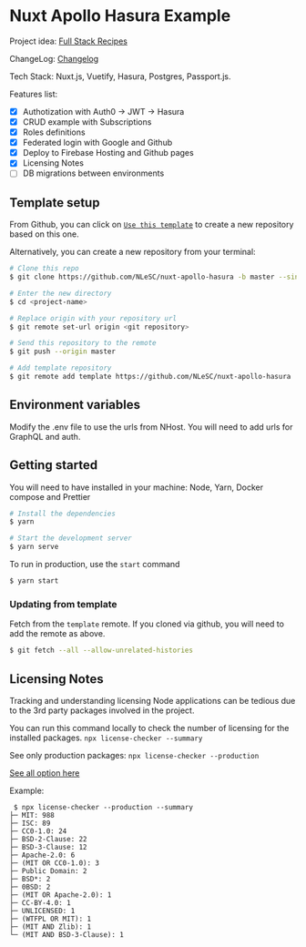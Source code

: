 # Nuxt Apollo Hasura Example

Project idea: [Full Stack Recipes](https://github.com/NLeSC/full-stack-recipes)

ChangeLog: [Changelog](https://github.com/NLeSC/nuxt-apollo-hasura/blob/master/CHANGELOG.md)

Tech Stack: Nuxt.js, Vuetify, Hasura, Postgres, Passport.js.

Features list: 
- [x] Authotization with Auth0 -> JWT -> Hasura
- [x] CRUD example with Subscriptions
- [x] Roles definitions
- [x] Federated login with Google and Github
- [x] Deploy to Firebase Hosting and Github pages
- [x] Licensing Notes
- [ ] DB migrations between environments 

## Template setup

From Github, you can click on [`Use this template`](https://github.com/NLeSC/nuxt-apollo-hasura/generate) to create a new repository based on this one.

Alternatively, you can create a new repository from your terminal:

``` bash
# Clone this repo
$ git clone https://github.com/NLeSC/nuxt-apollo-hasura -b master --single-branch <project-name>

# Enter the new directory
$ cd <project-name>

# Replace origin with your repository url
$ git remote set-url origin <git repository>

# Send this repository to the remote
$ git push --origin master

# Add template repository
$ git remote add template https://github.com/NLeSC/nuxt-apollo-hasura
```
## Environment variables

Modify the .env file to use the urls from NHost. You will need to add urls for GraphQL and auth.

## Getting started
You will need to have installed in your machine: Node, Yarn, Docker compose and Prettier
``` bash
# Install the dependencies
$ yarn

# Start the development server
$ yarn serve
```

To run in production, use the `start` command

``` bash
$ yarn start
```

### Updating from template

Fetch from the `template` remote. If you cloned via github, you will need to add the remote as above.

``` bash
$ git fetch --all --allow-unrelated-histories
```
## Licensing Notes
Tracking and understanding licensing Node applications can be tedious due to the 3rd party packages involved in the project.

You can run this command locally to check the number of licensing for the installed packages.
```npx license-checker --summary ```

See only production packages: 
```npx license-checker --production ```

[See all option here](https://github.com/davglass/license-checker#options)

Example:
```shell
 $ npx license-checker --production --summary
├─ MIT: 988
├─ ISC: 89
├─ CC0-1.0: 24
├─ BSD-2-Clause: 22
├─ BSD-3-Clause: 12
├─ Apache-2.0: 6
├─ (MIT OR CC0-1.0): 3
├─ Public Domain: 2
├─ BSD*: 2
├─ 0BSD: 2
├─ (MIT OR Apache-2.0): 1
├─ CC-BY-4.0: 1
├─ UNLICENSED: 1
├─ (WTFPL OR MIT): 1
├─ (MIT AND Zlib): 1
└─ (MIT AND BSD-3-Clause): 1
```
